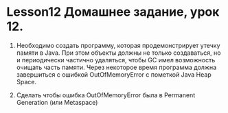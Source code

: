 # Lesson12 Домашнее задание, урок 12.
1. Необходимо создать программу, которая продемонстрирует утечку памяти в Java. 
При этом объекты должны не только создаваться, но и периодически частично удаляться,
чтобы GC имел возможность очищать часть памяти. Через некоторое время программа должна
завершиться с ошибкой OutOfMemoryError c пометкой Java Heap Space.

2. Сделать чтобы ошибка OutOfMemoryError была в Permanent Generation (или Metaspace)
